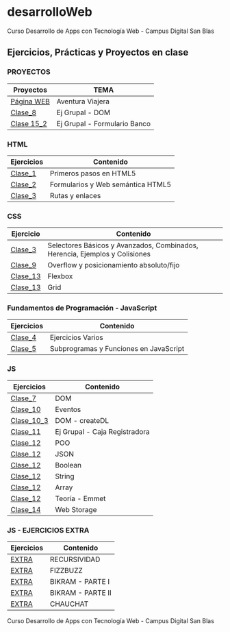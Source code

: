 # desarrolloWeb
Curso Desarrollo de Apps con Tecnología Web - Campus Digital San Blas

## Ejercicios, Prácticas y Proyectos en clase

### PROYECTOS

| Proyectos                                                    | TEMA                                      |
| ------------------------------------------------------------ | ----------------------------------------- |
| [Página WEB](https://github.com/MarcoApunto/aventuraViajera) | Aventura Viajera                          |
| [Clase_8](https://github.com/MarcoApunto/ejercicioEquipo)    | Ej Grupal - DOM                           |
| [Clase 15_2](./teoria/clase15/clase15_2.md)                  | Ej Grupal - Formulario Banco              |


### HTML

| Ejercicios                                         | Contenido                                    |
| -------------------------------------------------- | -------------------------------------------- |
| [Clase_1](./HTML_CSS/ejercicios-clase1/)           | Primeros pasos en HTML5                      |
| [Clase_2](./HTML_CSS/ejercicios-clase2/)           | Formularios y Web semántica HTML5            |
| [Clase_3](./HTML_CSS/ejercicios-clase3/ej_rutas)   | Rutas y enlaces                              |


### CSS

| Ejercicio                                          | Contenido                                                                   |
| -------------------------------------------------- | --------------------------------------------------------------------------- |
| [Clase_3](./HTML_CSS/ejercicios-clase3/ej_CSS)     | Selectores Básicos y Avanzados, Combinados, Herencia, Ejemplos y Colisiones |
| [Clase_9](./HTML_CSS/ejercicios-clase9)            | Overflow y posicionamiento absoluto/fijo                                    |
| [Clase_13](./HTML_CSS/ejercicios-clase13/flexbox)  | Flexbox                                                                     |
| [Clase_13](./HTML_CSS/ejercicios-clase13/grid)     | Grid                                                                        |


### Fundamentos de Programación - JavaScript

| Ejercicios                                      | Contenido                                   |
| ----------------------------------------------- | ------------------------------------------- |
| [Clase_4](./JavaScript/ejercicios-clase4/)      | Ejercicios Varios                           |
| [Clase_5](./JavaScript/ejercicios-clase5/)      | Subprogramas y Funciones en JavaScript      |


### JS

| Ejercicios                                                  | Contenido                     |
| ----------------------------------------------------------- | ----------------------------- |
| [Clase_7](./JavaScript/ejercicios-clase7/)                  | DOM                           |
| [Clase_10](./JavaScript/ejercicios-clase10/eventos)         | Eventos                       |
| [Clase_10_3](./Teoría/JS/DOM_Manipulation/)                 | DOM - createDL                |
| [Clase_11](https://github.com/MarcoApunto/ejercicioCambio)  | Ej Grupal - Caja Registradora |
| [Clase_12](./JavaScript/ejercicios-clase12/POO/)            | POO                           |
| [Clase_12](./JavaScript/ejercicios-clase12/JSON/)           | JSON                          |
| [Clase_12](./JavaScript/ejercicios-clase12/boolean/)        | Boolean                       |
| [Clase_12](./JavaScript/ejercicios-clase12/string/)         | String                        |
| [Clase_12](./JavaScript/ejercicios-clase12/array/)          | Array                         |
| [Clase_12](./Teoría/emmet/)                                 | Teoría - Emmet                |
| [Clase_14](./JavaScript/ejercicios-clase14/)                | Web Storage                   |


### JS - EJERCICIOS EXTRA

| Ejercicios                                                  | Contenido                     |
| ----------------------------------------------------------- | ----------------------------- |
| [EXTRA](./JavaScript/ejercicios-extra/recursividad/)        | RECURSIVIDAD                  |
| [EXTRA](./JavaScript/ejercicios-extra/fizzbuzz/)            | FIZZBUZZ                      |
| [EXTRA](./JavaScript/ejercicios-extra/bikram/bikram_parte1) | BIKRAM - PARTE I              |
| [EXTRA](./JavaScript/ejercicios-extra/bikram/bikram_parte2) | BIKRAM - PARTE II             |
| [EXTRA](./JavaScript/ejercicios-extra/chauchat/)            | CHAUCHAT                      |

Curso Desarrollo de Apps con Tecnología Web - Campus Digital San Blas